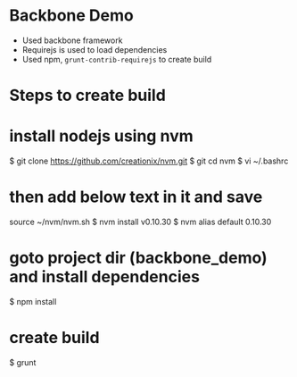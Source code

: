 Backbone Demo
=============
- Used backbone framework
- Requirejs is used to load dependencies
- Used npm, `grunt-contrib-requirejs` to create build

Steps to create build
=====================
# install nodejs using nvm
$ git clone https://github.com/creationix/nvm.git
$ git cd nvm
$ vi ~/.bashrc
# then add below text in it and save
source ~/nvm/nvm.sh
$ nvm install v0.10.30
$ nvm alias default 0.10.30


# goto project dir (backbone_demo) and install dependencies
$ npm install

# create build
$ grunt